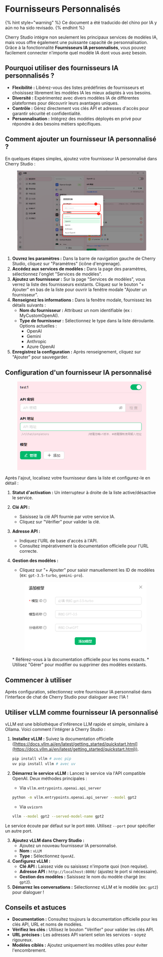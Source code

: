 # Fournisseurs Personnalisés


{% hint style="warning" %}
Ce document a été traducido del chino por IA y aún no ha sido revisado.
{% endhint %}




Cherry Studio intègre non seulement les principaux services de modèles IA, mais vous offre également une puissante capacité de personnalisation. Grâce à la fonctionnalité **Fournisseurs IA personnalisés**, vous pouvez facilement connecter n'importe quel modèle IA dont vous avez besoin.

## Pourquoi utiliser des fournisseurs IA personnalisés ?

* **Flexibilité :** Libérez-vous des listes prédéfinies de fournisseurs et choisissez librement les modèles IA les mieux adaptés à vos besoins.
* **Diversité :** Expérimentez avec divers modèles IA de différentes plateformes pour découvrir leurs avantages uniques.
* **Contrôle :** Gérez directement vos clés API et adresses d'accès pour garantir sécurité et confidentialité.
* **Personnalisation :** Intégrez des modèles déployés en privé pour répondre à des besoins métiers spécifiques.

## Comment ajouter un fournisseur IA personnalisé ?

En quelques étapes simples, ajoutez votre fournisseur IA personnalisé dans Cherry Studio :

<figure><img src="../../.gitbook/assets/image (2) (5).png" alt=""><figcaption></figcaption></figure>

1. **Ouvrez les paramètres :** Dans la barre de navigation gauche de Cherry Studio, cliquez sur "Paramètres" (icône d'engrenage).
2. **Accédez aux services de modèles :** Dans la page des paramètres, sélectionnez l'onglet "Services de modèles".
3. **Ajoutez un fournisseur :** Sur la page "Services de modèles", vous verrez la liste des fournisseurs existants. Cliquez sur le bouton "+ Ajouter" en bas de la liste pour ouvrir la fenêtre modale "Ajouter un fournisseur".
4. **Renseignez les informations :** Dans la fenêtre modale, fournissez les détails suivants :
   * **Nom du fournisseur :** Attribuez un nom identifiable (ex : MyCustomOpenAI).
   * **Type de fournisseur :** Sélectionnez le type dans la liste déroulante. Options actuelles :
     * OpenAI
     * Gemini
     * Anthropic
     * Azure OpenAI
5. **Enregistrez la configuration :** Après renseignement, cliquez sur "Ajouter" pour sauvegarder.

## Configuration d'un fournisseur IA personnalisé

<figure><img src="../../.gitbook/assets/image (3) (5) (1).png" alt=""><figcaption></figcaption></figure>

Après l'ajout, localisez votre fournisseur dans la liste et configurez-le en détail :

1. **Statut d'activation :** Un interrupteur à droite de la liste active/désactive le service.
2. **Clé API :**
   * Saisissez la clé API fournie par votre service IA.
   * Cliquez sur "Vérifier" pour valider la clé.
3. **Adresse API :**
   * Indiquez l'URL de base d'accès à l'API.
   * Consultez impérativement la documentation officielle pour l'URL correcte.
4. **Gestion des modèles :**
   * Cliquez sur "+ Ajouter" pour saisir manuellement les ID de modèles (ex: `gpt-3.5-turbo`, `gemini-pro`).

    <figure><img src="../../.gitbook/assets/image (4) (5).png" alt=""><figcaption></figcaption></figure>
   * Référez-vous à la documentation officielle pour les noms exacts.
   * Utilisez "Gérer" pour modifier ou supprimer des modèles existants.

## Commencer à utiliser

Après configuration, sélectionnez votre fournisseur IA personnalisé dans l'interface de chat de Cherry Studio pour dialoguer avec l'IA !

## Utiliser vLLM comme fournisseur IA personnalisé

vLLM est une bibliothèque d'inférence LLM rapide et simple, similaire à Ollama. Voici comment l'intégrer à Cherry Studio :

1. **Installez vLLM :** Suivez la documentation officielle ([https://docs.vllm.ai/en/latest/getting_started/quickstart.html](https://docs.vllm.ai/en/latest/getting_started/quickstart.html)).

    ```sh
    pip install vllm # avec pip
    uv pip install vllm # avec uv
    ```
2. **Démarrez le service vLLM :** Lancez le service via l'API compatible OpenAI. Deux méthodes principales :

    * Via `vllm.entrypoints.openai.api_server`

    ```sh
    python -m vllm.entrypoints.openai.api_server --model gpt2
    ```

    * Via `uvicorn`

    ```sh
    vllm --model gpt2 --served-model-name gpt2
    ```

Le service écoute par défaut sur le port `8000`. Utilisez `--port` pour spécifier un autre port.

3. **Ajoutez vLLM dans Cherry Studio :**
   * Ajoutez un nouveau fournisseur IA personnalisé.
   * **Nom :** `vLLM`
   * **Type :** Sélectionnez `OpenAI`.
4. **Configurez vLLM :**
   * **Clé API :** Laissez vide ou saisissez n'importe quoi (non requise).
   * **Adresse API :** `http://localhost:8000/` (ajustez le port si nécessaire).
   * **Gestion des modèles :** Saisissez le nom du modèle chargé (ex: `gpt2`).
5. **Démarrez les conversations :** Sélectionnez vLLM et le modèle (ex: `gpt2`) pour dialoguer !

## Conseils et astuces

* **Documentation :** Consultez toujours la documentation officielle pour les clés API, URL et noms de modèles.
* **Vérifiez les clés :** Utilisez le bouton "Vérifier" pour valider les clés API.
* **URL précises :** Les adresses API varient selon les services - soyez rigoureux.
* **Modèles ciblés :** Ajoutez uniquement les modèles utiles pour éviter l'encombrement.